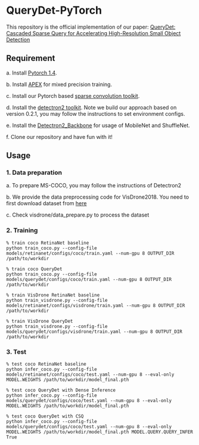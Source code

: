 # QueryDet-PyTorch
This repository is the official implementation of our paper: [QueryDet: Cascaded Sparse Query for Accelerating High-Resolution Small Object Detection](https://arxiv.org/abs/2103.09136)



## Requirement

a. Install [Pytorch 1.4](https://pytorch.org/).

b. Install [APEX](https://github.com/NVIDIA/apex) for mixed precision training.

c. Install our Pytorch based [sparse convolution toolkit](https://github.com/traveller59/spconv).

d. Install the [detectron2 toolkit](https://github.com/facebookresearch/detectron2). Note we build our approach based on version 0.2.1, you may follow the instructions to set environment configs.

e. Install the [Detectron2_Backbone](https://github.com/sxhxliang/detectron2_backbone) for usage of MobileNet and ShuffleNet.

f. Clone our repository and have fun with it!

## Usage

### 1. Data preparation

a. To prepare MS-COCO, you may follow the instructions of Detectron2

b. We provide the data preprocessing code for VisDrone2018. You need to first download dataset from [here](http://aiskyeye.com/) 

c. Check visdrone/data_prepare.py to process the dataset

### 2. Training

```shell
% train coco RetinaNet baseline
python train_coco.py --config-file models/retinanet/configs/coco/train.yaml --num-gpu 8 OUTPUT_DIR /path/to/workdir

% train coco QueryDet 
python train_coco.py --config-file models/querydet/configs/coco/train.yaml --num-gpu 8 OUTPUT_DIR /path/to/workdir

% train VisDrone RetinaNet baseline
python train_visdrone.py --config-file models/retinanet/configs/visdrone/train.yaml --num-gpu 8 OUTPUT_DIR /path/to/workdir

% train VisDrone QueryDet
python train_visdrone.py --config-file models/querydet/configs/visdrone/train.yaml --num-gpu 8 OUTPUT_DIR /path/to/workdir
```

### 3. Test

```shell
% test coco RetinaNet baseline
python infer_coco.py --config-file models/retinanet/configs/coco/test.yaml --num-gpu 8 --eval-only MODEL.WEIGHTS /path/to/workdir/model_final.pth

% test coco QueryDet with Dense Inference
python infer_coco.py --config-file models/querydet/configs/coco/test.yaml --num-gpu 8 --eval-only MODEL.WEIGHTS /path/to/workdir/model_final.pth

% test coco QueryDet with CSQ
python infer_coco.py --config-file models/querydet/configs/coco/test.yaml --num-gpu 8 --eval-only MODEL.WEIGHTS /path/to/workdir/model_final.pth MODEL.QUERY.QUERY_INFER True
```



## 

